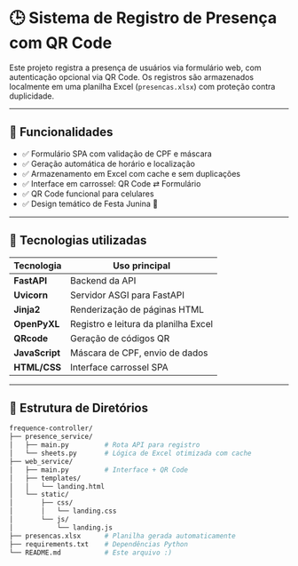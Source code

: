 # 🕒 Sistema de Registro de Presença com QR Code

Este projeto registra a presença de usuários via formulário web, com autenticação opcional via QR Code. Os registros são armazenados localmente em uma planilha Excel (`presencas.xlsx`) com proteção contra duplicidade.

---

## 🚀 Funcionalidades

- ✅ Formulário SPA com validação de CPF e máscara
- ✅ Geração automática de horário e localização
- ✅ Armazenamento em Excel com cache e sem duplicações
- ✅ Interface em carrossel: QR Code ⇄ Formulário
- ✅ QR Code funcional para celulares
- ✅ Design temático de Festa Junina 🎉

---

## 🧰 Tecnologias utilizadas

| Tecnologia      | Uso principal                        |
|------------------|--------------------------------------|
| **FastAPI**      | Backend da API                       |
| **Uvicorn**      | Servidor ASGI para FastAPI           |
| **Jinja2**       | Renderização de páginas HTML         |
| **OpenPyXL**     | Registro e leitura da planilha Excel |
| **QRcode**       | Geração de códigos QR                |
| **JavaScript**   | Máscara de CPF, envio de dados       |
| **HTML/CSS**     | Interface carrossel SPA              |

---

## 📁 Estrutura de Diretórios

```bash
frequence-controller/
├── presence_service/
│   ├── main.py         # Rota API para registro
│   └── sheets.py       # Lógica de Excel otimizada com cache
├── web_service/
│   ├── main.py         # Interface + QR Code
│   ├── templates/
│   │   └── landing.html
│   └── static/
│       ├── css/
│       │   └── landing.css
│       └── js/
│           └── landing.js
├── presencas.xlsx      # Planilha gerada automaticamente
├── requirements.txt    # Dependências Python
└── README.md           # Este arquivo :)
